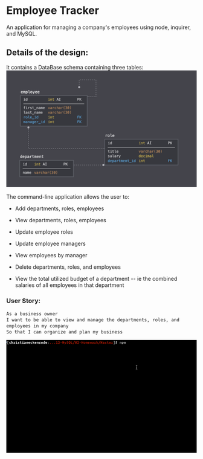 # Employee Tracker
An application for managing a company's employees using node, inquirer, and MySQL.


## Details of the design:
It contains a DataBase schema containing three tables:
![Database Schema](Assets/schema.png)

  
The command-line application allows the user to:

  * Add departments, roles, employees

  * View departments, roles, employees

  * Update employee roles

  * Update employee managers

  * View employees by manager

  * Delete departments, roles, and employees

  * View the total utilized budget of a department -- ie the combined salaries of all employees in that department

### User Story:

```
As a business owner
I want to be able to view and manage the departments, roles, and employees in my company
So that I can organize and plan my business
```


![Employee Tracker](Assets/employee-tracker.gif)




